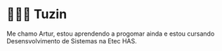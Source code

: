 # 👩🏻‍💻 Tuzin


Me chamo Artur, estou aprendendo a progomar ainda e estou cursando Desensvolvimento de Sistemas na Etec HAS.
